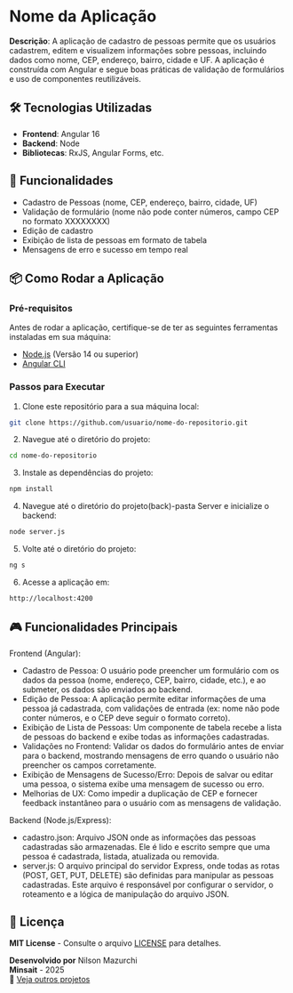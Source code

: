 # Nome da Aplicação

**Descrição**: A aplicação de cadastro de pessoas permite que os usuários cadastrem, editem e visualizem informações sobre pessoas, incluindo dados como nome, CEP, endereço, bairro, cidade e UF. A aplicação é construída com Angular e segue boas práticas de validação de formulários e uso de componentes reutilizáveis.

## 🛠️ Tecnologias Utilizadas

- **Frontend**: Angular 16
- **Backend**: Node
- **Bibliotecas**: RxJS, Angular Forms, etc.

## 🚀 Funcionalidades

- Cadastro de Pessoas (nome, CEP, endereço, bairro, cidade, UF)
- Validação de formulário (nome não pode conter números, campo CEP no formato XXXXXXXX)
- Edição de cadastro
- Exibição de lista de pessoas em formato de tabela
- Mensagens de erro e sucesso em tempo real

## 📦 Como Rodar a Aplicação

### Pré-requisitos

Antes de rodar a aplicação, certifique-se de ter as seguintes ferramentas instaladas em sua máquina:

- [Node.js](https://nodejs.org) (Versão 14 ou superior)
- [Angular CLI](https://angular.io/cli)

### Passos para Executar

1. Clone este repositório para a sua máquina local:

  ```bash
  git clone https://github.com/usuario/nome-do-repositorio.git
  ```

2. Navegue até o diretório do projeto:

  ```bash
  cd nome-do-repositorio
  ```

3. Instale as dependências do projeto:

  ```bash
  npm install
  ```

4. Navegue até o diretório do projeto(back)-pasta Server e inicialize o backend:

  ```bash
  node server.js
  ```

5. Volte até o diretório do projeto:

  ```bash
  ng s
  ```

6. Acesse a aplicação em:

  ```bash
  http://localhost:4200
  ```

## 🎮 Funcionalidades Principais
Frontend (Angular):
- Cadastro de Pessoa: O usuário pode preencher um formulário com os dados da pessoa (nome, endereço, CEP, bairro, cidade, etc.), e ao submeter, os dados são enviados ao backend.
- Edição de Pessoa: A aplicação permite editar informações de uma pessoa já cadastrada, com validações de entrada (ex: nome não pode conter números, e o CEP deve seguir o formato correto).
- Exibição de Lista de Pessoas: Um componente de tabela recebe a lista de pessoas do backend e exibe todas as informações cadastradas.
- Validações no Frontend: Validar os dados do formulário antes de enviar para o backend, mostrando mensagens de erro quando o usuário não preencher os campos corretamente.
- Exibição de Mensagens de Sucesso/Erro: Depois de salvar ou editar uma pessoa, o sistema exibe uma mensagem de sucesso ou erro.
- Melhorias de UX: Como impedir a duplicação de CEP e fornecer feedback instantâneo para o usuário com as mensagens de validação.

Backend (Node.js/Express):
- cadastro.json: Arquivo JSON onde as informações das pessoas cadastradas são armazenadas. Ele é lido e escrito sempre que uma pessoa é cadastrada, listada, atualizada ou removida.
- server.js: O arquivo principal do servidor Express, onde todas as rotas (POST, GET, PUT, DELETE) são definidas para manipular as pessoas cadastradas. Este arquivo é responsável por configurar o servidor, o roteamento e a lógica de manipulação do arquivo JSON.

## 📄 Licença  
**MIT License** - Consulte o arquivo [LICENSE](LICENSE) para detalhes.  

**Desenvolvido por** Nilson Mazurchi  
**Minsait** - 2025  
🚀 [Veja outros projetos](https://github.com/nilsonmazurchi?tab=repositories)
